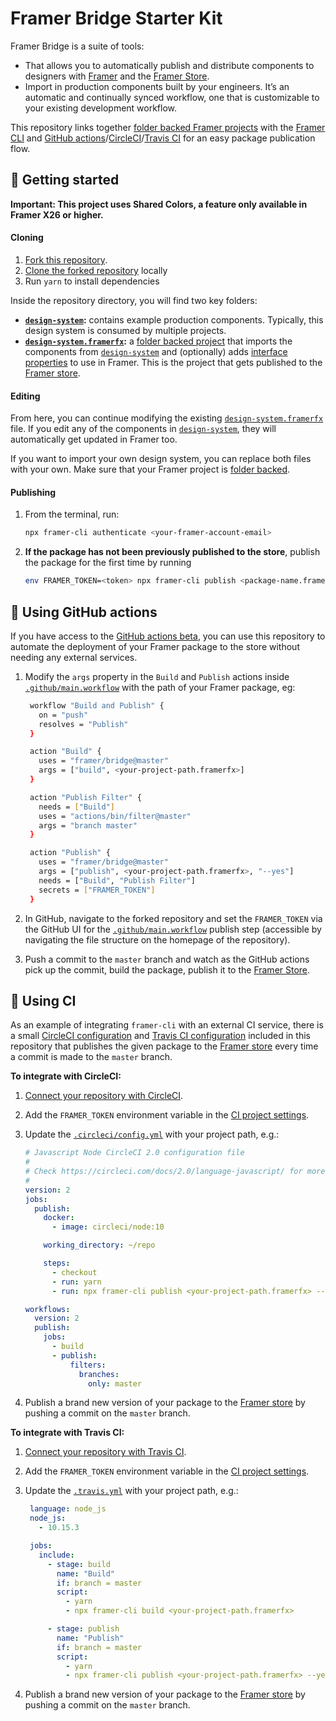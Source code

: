 # Framer Bridge Starter Kit

Framer Bridge is a suite of tools:

- That allows you to automatically publish and distribute components to designers with [Framer](https://framer.com) and the [Framer Store](https://store.framer.com).
- Import in production components built by your engineers. It’s an automatic and continually synced workflow, one that is customizable to your existing development workflow.

This repository links together [folder backed Framer projects](https://www.framer.com/support/using-framer-x/folder-backed-projects/) with the [Framer CLI](https://www.npmjs.com/package/framer-cli) and [GitHub actions](https://github.com/framer/PublishAction)/[CircleCI](https://circleci.com/integrations/github/)/[Travis CI](https://travis-ci.com/) for an easy package publication flow.

## 🏁 Getting started

**Important: This project uses Shared Colors, a feature only available in Framer X26 or higher.**

#### Cloning

1. [Fork this repository](https://help.github.com/en/articles/fork-a-repo).
1. [Clone the forked repository](https://help.github.com/en/articles/cloning-a-repository) locally
1. Run `yarn` to install dependencies

Inside the repository directory, you will find two key folders:

- **[`design-system`](/design-system):** contains example production components. Typically, this design system is consumed by multiple projects.
- **[`design-system.framerfx`](/design-system.framerfx):** a [folder backed project](https://framer.gitbook.io/teams/integrations#folder-projects) that imports the components from [`design-system`](/design-system) and (optionally) adds [interface properties](https://www.framer.com/api/property-controls/) to use in Framer. This is the project that gets published to the [Framer store](https://store.framer.com).

#### Editing

From here, you can continue modifying the existing [`design-system.framerfx`](/design-system.framerfx) file. If you edit any of the components in [`design-system`](/design-system), they will automatically get updated in Framer too.

If you want to import your own design system, you can replace both files with your own. Make sure that your Framer project is [folder backed](https://framer.gitbook.io/teams/integrations#folder-projects).

#### Publishing

1. From the terminal, run:
   ```sh
   npx framer-cli authenticate <your-framer-account-email>
   ```
1. **If the package has not been previously published to the store**, publish the package for the first time by running
   ```sh
   env FRAMER_TOKEN=<token> npx framer-cli publish <package-name.framerfx> --new="<Display Name>"
   ```

## 🤖 Using GitHub actions

If you have access to the [GitHub actions beta](https://github.com/features/actions), you can use this repository to automate the deployment of your Framer package to the store without needing any external services.

1. Modify the `args` property in the `Build` and `Publish` actions inside [`.github/main.workflow`](/.github/main.workflow) with the path of your Framer package, eg:

   ```sh
    workflow "Build and Publish" {
      on = "push"
      resolves = "Publish"
    }

    action "Build" {
      uses = "framer/bridge@master"
      args = ["build", <your-project-path.framerfx>]
    }

    action "Publish Filter" {
      needs = ["Build"]
      uses = "actions/bin/filter@master"
      args = "branch master"
    }

    action "Publish" {
      uses = "framer/bridge@master"
      args = ["publish", <your-project-path.framerfx>, "--yes"]
      needs = ["Build", "Publish Filter"]
      secrets = ["FRAMER_TOKEN"]
    }
   ```

1. In GitHub, navigate to the forked repository and set the `FRAMER_TOKEN` via the GitHub UI for the [`.github/main.workflow`](/.github/main.workflow) publish step (accessible by navigating the file structure on the homepage of the repository).
1. Push a commit to the `master` branch and watch as the GitHub actions pick up the commit, build the package, publish it to the [Framer Store](https://store.framer.com).

## 🚚 Using CI

As an example of integrating `framer-cli` with an external CI service, there is a small [CircleCI configuration](https://circleci.com/docs/2.0/configuration-reference) and [Travis CI configuration](https://docs.travis-ci.com/user/tutorial/#to-get-started-with-travis-ci) included in this repository that publishes the given package to the [Framer store](https://store.framer.com) every time a commit is made to the `master` branch.

**To integrate with CircleCI:**

1. [Connect your repository with CircleCI](https://circleci.com/integrations/github/).
1. Add the `FRAMER_TOKEN` environment variable in the [CI project settings](https://circleci.com/docs/2.0/env-vars/#setting-an-environment-variable-in-a-project).
1. Update the [`.circleci/config.yml`](/.circleci/config.yml) with your project path, e.g.:

   ```yml
   # Javascript Node CircleCI 2.0 configuration file
   #
   # Check https://circleci.com/docs/2.0/language-javascript/ for more details
   #
   version: 2
   jobs:
     publish:
       docker:
         - image: circleci/node:10

       working_directory: ~/repo

       steps:
         - checkout
         - run: yarn
         - run: npx framer-cli publish <your-project-path.framerfx> --yes

   workflows:
     version: 2
     publish:
       jobs:
         - build
         - publish:
             filters:
               branches:
                 only: master
   ```

1. Publish a brand new version of your package to the [Framer store](https://store.framer.com) by pushing a commit on the `master` branch.

**To integrate with Travis CI:**

1. [Connect your repository with Travis CI](https://docs.travis-ci.com/user/tutorial/#to-get-started-with-travis-ci).
1. Add the `FRAMER_TOKEN` environment variable in the [CI project settings](https://docs.travis-ci.com/user/environment-variables).
1. Update the [`.travis.yml`](./.travis.yml) with your project path, e.g.:

   ```yml
    language: node_js
    node_js:
      - 10.15.3

    jobs:
      include:
        - stage: build
          name: "Build"
          if: branch = master
          script:
            - yarn
            - npx framer-cli build <your-project-path.framerfx>

        - stage: publish
          name: "Publish"
          if: branch = master
          script:
            - yarn
            - npx framer-cli publish <your-project-path.framerfx> --yes
   ```

1. Publish a brand new version of your package to the [Framer store](https://store.framer.com) by pushing a commit on the `master` branch.
